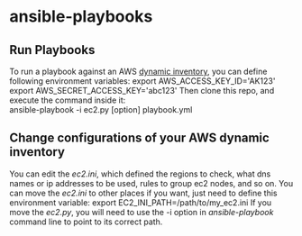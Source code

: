 # ansible-playbooks

## Run Playbooks ##
To run a playbook against an AWS [dynamic inventory](http://docs.ansible.com/intro_dynamic_inventory.html), you can define following environment variables:
    export AWS_ACCESS_KEY_ID='AK123'
    export AWS_SECRET_ACCESS_KEY='abc123'
Then clone this repo, and execute the command inside it:  
    ansible-playbook -i ec2.py [option] playbook.yml

## Change configurations of your AWS dynamic inventory ##
You can edit the _ec2.ini_, which defined the regions to check, what dns names or ip addresses to be used, rules to group ec2 nodes, and so on. You can move the _ec2.ini_ to other places if you want, just need to define this environment variable: 
    export EC2_INI_PATH=/path/to/my_ec2.ini
If you move the _ec2.py_, you will need to use the -i option in _ansible-playbook_ command line to point to its correct path. 


